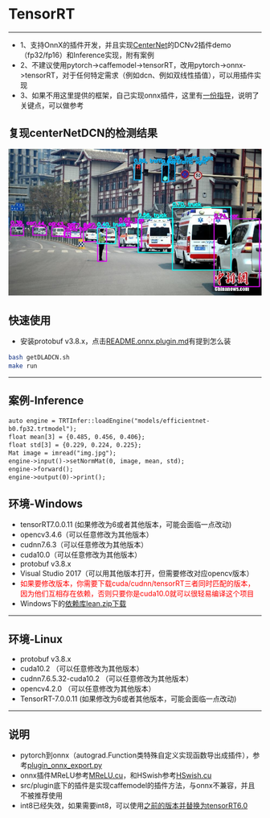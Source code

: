 # TensorRT

---
* 1、支持OnnX的插件开发，并且实现[CenterNet](https://github.com/xingyizhou/CenterNet)的DCNv2插件demo（fp32/fp16）和Inference实现，附有案例
* 2、不建议使用pytorch->caffemodel->tensorRT，改用pytorch->onnx->tensorRT，对于任何特定需求（例如dcn、例如双线性插值），可以用插件实现
* 3、如果不用这里提供的框架，自己实现onnx插件，这里有[一份指导](README.onnx.plugin.md)，说明了关键点，可以做参考


## 复现centerNetDCN的检测结果
![image1](/workspace/www.dla.draw.jpg)


## 快速使用
* 安装protobuf v3.8.x，点击[README.onnx.plugin.md](README.onnx.plugin.md)有提到怎么装
```bash
bash getDLADCN.sh
make run
```

---
## 案例-Inference
```
auto engine = TRTInfer::loadEngine("models/efficientnet-b0.fp32.trtmodel");
float mean[3] = {0.485, 0.456, 0.406};
float std[3] = {0.229, 0.224, 0.225};
Mat image = imread("img.jpg");
engine->input()->setNormMat(0, image, mean, std);
engine->forward();
engine->output(0)->print();
```

## 环境-Windows
* tensorRT7.0.0.11 (如果修改为6或者其他版本，可能会面临一点改动)
* opencv3.4.6（可以任意修改为其他版本）
* cudnn7.6.3（可以任意修改为其他版本）
* cuda10.0（可以任意修改为其他版本）
* protobuf v3.8.x
* Visual Studio 2017（可以用其他版本打开，但需要修改对应opencv版本）
* <font color=red>如果要修改版本，你需要下载cuda/cudnn/tensorRT三者同时匹配的版本，因为他们互相存在依赖，否则只要你是cuda10.0就可以很轻易编译这个项目</font>
* Windows下的[依赖库lean.zip下载](http://zifuture.com:1000/fs/25.shared/lean.zip)
---


## 环境-Linux
* protobuf v3.8.x
* cuda10.2 （可以任意修改为其他版本）
* cudnn7.6.5.32-cuda10.2 （可以任意修改为其他版本）
* opencv4.2.0 （可以任意修改为其他版本）
* TensorRT-7.0.0.11 (如果修改为6或者其他版本，可能会面临一点改动)
---


## 说明
* pytorch到onnx（autograd.Function类特殊自定义实现函数导出成插件），参考[plugin_onnx_export.py](plugin_onnx_export.py)
* onnx插件MReLU参考[MReLU.cu](src/onnxplugin/plugins/MReLU.cu)，和HSwish参考[HSwish.cu](src/onnxplugin/plugins/HSwish.cu)
* src/plugin底下的插件是实现caffemodel的插件方法，与onnx不兼容，并且不被推荐使用
* int8已经失效，如果需要int8，可以使用[之前的版本并替换为tensorRT6.0](https://github.com/dlunion/tensorRTIntegrate/tree/59e933efc8011bc304d3ccd9fdd1d6cbc7b2e9a0)
